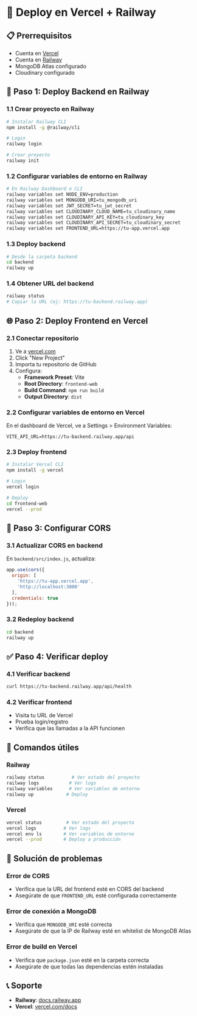 # 🚀 Deploy en Vercel + Railway

## 📋 **Prerrequisitos**
- Cuenta en [Vercel](https://vercel.com)
- Cuenta en [Railway](https://railway.app)
- MongoDB Atlas configurado
- Cloudinary configurado

## 🔧 **Paso 1: Deploy Backend en Railway**

### 1.1 Crear proyecto en Railway
```bash
# Instalar Railway CLI
npm install -g @railway/cli

# Login
railway login

# Crear proyecto
railway init
```

### 1.2 Configurar variables de entorno en Railway
```bash
# En Railway Dashboard o CLI
railway variables set NODE_ENV=production
railway variables set MONGODB_URI=tu_mongodb_uri
railway variables set JWT_SECRET=tu_jwt_secret
railway variables set CLOUDINARY_CLOUD_NAME=tu_cloudinary_name
railway variables set CLOUDINARY_API_KEY=tu_cloudinary_key
railway variables set CLOUDINARY_API_SECRET=tu_cloudinary_secret
railway variables set FRONTEND_URL=https://tu-app.vercel.app
```

### 1.3 Deploy backend
```bash
# Desde la carpeta backend
cd backend
railway up
```

### 1.4 Obtener URL del backend
```bash
railway status
# Copiar la URL (ej: https://tu-backend.railway.app)
```

## 🌐 **Paso 2: Deploy Frontend en Vercel**

### 2.1 Conectar repositorio
1. Ve a [vercel.com](https://vercel.com)
2. Click "New Project"
3. Importa tu repositorio de GitHub
4. Configura:
   - **Framework Preset**: Vite
   - **Root Directory**: `frontend-web`
   - **Build Command**: `npm run build`
   - **Output Directory**: `dist`

### 2.2 Configurar variables de entorno en Vercel
En el dashboard de Vercel, ve a Settings > Environment Variables:

```
VITE_API_URL=https://tu-backend.railway.app/api
```

### 2.3 Deploy frontend
```bash
# Instalar Vercel CLI
npm install -g vercel

# Login
vercel login

# Deploy
cd frontend-web
vercel --prod
```

## 🔗 **Paso 3: Configurar CORS**

### 3.1 Actualizar CORS en backend
En `backend/src/index.js`, actualiza:

```javascript
app.use(cors({
  origin: [
    'https://tu-app.vercel.app',
    'http://localhost:3000'
  ],
  credentials: true
}));
```

### 3.2 Redeploy backend
```bash
cd backend
railway up
```

## ✅ **Paso 4: Verificar deploy**

### 4.1 Verificar backend
```bash
curl https://tu-backend.railway.app/api/health
```

### 4.2 Verificar frontend
- Visita tu URL de Vercel
- Prueba login/registro
- Verifica que las llamadas a la API funcionen

## 🔧 **Comandos útiles**

### Railway
```bash
railway status          # Ver estado del proyecto
railway logs           # Ver logs
railway variables      # Ver variables de entorno
railway up            # Deploy
```

### Vercel
```bash
vercel status         # Ver estado del proyecto
vercel logs          # Ver logs
vercel env ls        # Ver variables de entorno
vercel --prod        # Deploy a producción
```

## 🚨 **Solución de problemas**

### Error de CORS
- Verifica que la URL del frontend esté en CORS del backend
- Asegúrate de que `FRONTEND_URL` esté configurada correctamente

### Error de conexión a MongoDB
- Verifica que `MONGODB_URI` esté correcta
- Asegúrate de que la IP de Railway esté en whitelist de MongoDB Atlas

### Error de build en Vercel
- Verifica que `package.json` esté en la carpeta correcta
- Asegúrate de que todas las dependencias estén instaladas

## 📞 **Soporte**
- **Railway**: [docs.railway.app](https://docs.railway.app)
- **Vercel**: [vercel.com/docs](https://vercel.com/docs) 